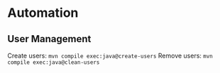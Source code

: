 # Automation

## User Management
Create users: `mvn compile exec:java@create-users`
Remove users: `mvn compile exec:java@clean-users`